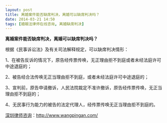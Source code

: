 ```yaml
---
layout: post
title: 离婚案件能否缺席判决，离婚可以缺席判决吗？
date: 2014-03-21 14:50
tags: [婚姻法律师在线咨询, 离婚缺席判决]
---
```

<strong>离婚案件能否缺席判决，离婚可以缺席判决吗？</strong>

根据《民事诉讼法》及有关司法解释规定，可以缺席判决情形：

1、在被告反诉的情况下，原告经传票传唤，无正理由拒不到庭或者未经法庭许可中途退庭的；

2、被告经合法传唤无正当理由拒不到庭，或者未经法庭许可中途退庭的；

3、宣判前，原告申请撤诉，人民法院裁定不准许撤诉，原告经传票传唤，无正当理由拒不到庭的；

4、无民事行为能力的被告的法定代理人，经传票传唤无正当理由拒不到庭的。

<a href="http://www.wangpingan.com/">深圳律师咨询</a>：<a href="http://www.wangpingan.com/">http://www.wangpingan.com/</a>


